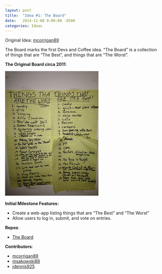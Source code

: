 ```yaml
---
layout: post
title:  "Idea #1: The Board"
date:   2014-11-08 0:00:00 -0500
categories: Ideas
---
```


Original Idea: [mcorrigan89]

The Board marks the first Devs and Coffee idea. “The Board” is a collection of things that are “The Best”, and things that are “The Worst”. 

__The Original Board circa 2011__:

![alt-text][theBoard]

__Initial Milestone Features:__

- Create a web-app listing things that are “The Best” and “The Worst”
- Allow users to log in, submit, and vote on entries.

__Repos__:
- [The Board]

__Contributors__:
- [mcorrigan89]
- [msakowski88]
- [jdennis925]

[jekyll-docs]: https://jekyllrb.com/docs/home
[jekyll-gh]:   https://github.com/jekyll/jekyll
[jekyll-talk]: https://talk.jekyllrb.com/
[theBoard]: /assets/TheBoardSmall.jpg
[mcorrigan89]: http://github.com/mcorrigan89
[msakowski88]: https://github.com/msakowski88
[jdennis925]: https://github.com/jdennis925
[The Board]: https://github.com/mcorrigan89/the_board